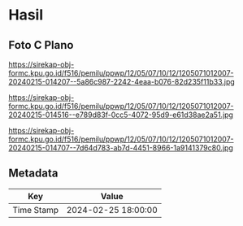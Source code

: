 # Hasil

## Foto C Plano

https://sirekap-obj-formc.kpu.go.id/f516/pemilu/ppwp/12/05/07/10/12/1205071012007-20240215-014207--5a86c987-2242-4eaa-b076-82d235f11b33.jpg

https://sirekap-obj-formc.kpu.go.id/f516/pemilu/ppwp/12/05/07/10/12/1205071012007-20240215-014516--e789d83f-0cc5-4072-95d9-e61d38ae2a51.jpg

https://sirekap-obj-formc.kpu.go.id/f516/pemilu/ppwp/12/05/07/10/12/1205071012007-20240215-014707--7d64d783-ab7d-4451-8966-1a9141379c80.jpg


## Metadata

| Key        | Value               |
| ---------- | ------------------- |
| Time Stamp | 2024-02-25 18:00:00 |



